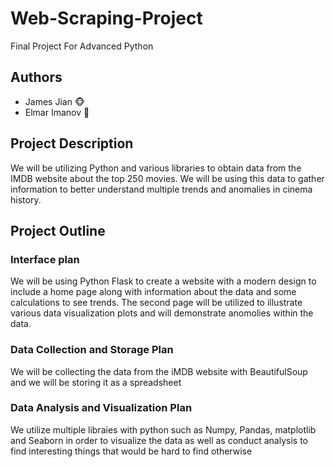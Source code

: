 # Web-Scraping-Project
Final Project For Advanced Python

## Authors
- James Jian 🐵
- Elmar Imanov 🐼

## Project Description
We will be utilizing Python and various libraries to obtain data from the IMDB website about the top 250 movies. We will
be using this data to gather information to better understand multiple trends and anomalies in cinema history. 

## Project Outline
### Interface plan 
We will be using Python Flask to create a website with a modern design to include a home page along with information about the data and
some calculations to see trends. The second page will be utilized to illustrate various data visualization plots and will demonstrate
anomolies within the data. 
  
### Data Collection and Storage Plan 
We will be collecting the data from the iMDB website with BeautifulSoup and we will be storing it as a spreadsheet

### Data Analysis and Visualization Plan
We utilize multiple libraies with python such as Numpy, Pandas, matplotlib and Seaborn in order to visualize the data as well as conduct analysis to find interesting things that would be hard to find otherwise 
